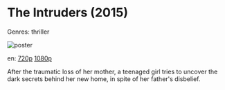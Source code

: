# The Intruders (2015)

Genres: thriller

![poster](http://image.tmdb.org/t/p/w500/h9TbIWOfCyg8myPSdrKdNji7P9l.jpg)

en:
  [720p](magnet:?xt=urn:btih:5346753691BF234FC34D129608E8A150491AA753&tr=udp://glotorrents.pw:6969/announce&tr=udp://tracker.opentrackr.org:1337/announce&tr=udp://torrent.gresille.org:80/announce&tr=udp://tracker.openbittorrent.com:80&tr=udp://tracker.coppersurfer.tk:6969&tr=udp://tracker.leechers-paradise.org:6969&tr=udp://p4p.arenabg.ch:1337&tr=udp://tracker.internetwarriors.net:1337)
  [1080p](magnet:?xt=urn:btih:5005B6647737392105019B7ACF2583110235F331&tr=udp://glotorrents.pw:6969/announce&tr=udp://tracker.opentrackr.org:1337/announce&tr=udp://torrent.gresille.org:80/announce&tr=udp://tracker.openbittorrent.com:80&tr=udp://tracker.coppersurfer.tk:6969&tr=udp://tracker.leechers-paradise.org:6969&tr=udp://p4p.arenabg.ch:1337&tr=udp://tracker.internetwarriors.net:1337)
  


After the traumatic loss of her mother, a teenaged girl tries to uncover the dark secrets behind her new home, in spite of her father's disbelief.